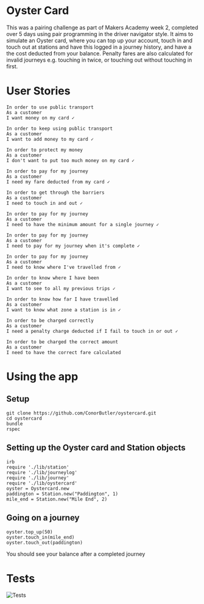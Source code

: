 # Oyster Card

This was a pairing challenge as part of Makers Academy week 2, completed over 5 days using pair programming in the driver navigator style. It aims to simulate an Oyster card, where you can top up your account, touch in and touch out at stations and have this logged in a journey history, and have a the cost deducted from your balance. Penalty fares are also calculated for invalid journeys e.g. touching in twice, or touching out without touching in first.

# User Stories

```
In order to use public transport
As a customer
I want money on my card ✓

In order to keep using public transport
As a customer
I want to add money to my card ✓

In order to protect my money
As a customer
I don't want to put too much money on my card ✓

In order to pay for my journey
As a customer
I need my fare deducted from my card ✓

In order to get through the barriers
As a customer
I need to touch in and out ✓

In order to pay for my journey
As a customer
I need to have the minimum amount for a single journey ✓

In order to pay for my journey
As a customer
I need to pay for my journey when it's complete ✓

In order to pay for my journey
As a customer
I need to know where I've travelled from ✓

In order to know where I have been
As a customer
I want to see to all my previous trips ✓

In order to know how far I have travelled
As a customer
I want to know what zone a station is in ✓

In order to be charged correctly
As a customer
I need a penalty charge deducted if I fail to touch in or out ✓

In order to be charged the correct amount
As a customer
I need to have the correct fare calculated
```

# Using the app

## Setup

```
git clone https://github.com/ConorButler/oystercard.git
cd oystercard
bundle
rspec
```

## Setting up the Oyster card and Station objects

```
irb
require './lib/station'
require './lib/journeylog'
require './lib/journey'
require './lib/oystercard'
oyster = Oystercard.new
paddington = Station.new("Paddington", 1)
mile_end = Station.new("Mile End", 2)
```

## Going on a journey

```
oyster.top_up(50)
oyster.touch_in(mile_end)
oyster.touch_out(paddington)
```

You should see your balance after a completed journey

# Tests

![Tests](https://i.gyazo.com/cd14dd6341a908dbdaa114356cc7dee1.png)
